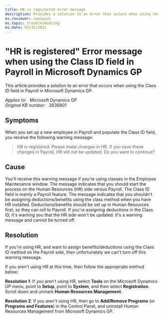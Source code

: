 ```yaml
---
title: HR is registered error message
description: Provides a solution to an error that occurs when using the Class ID field in Payroll in Microsoft Dynamics GP.
ms.reviewer: cwaswick 
ms.topic: troubleshooting
ms.date: 03/31/2021
---
```

# "HR is registered" Error message when using the Class ID field in Payroll in Microsoft Dynamics GP

This article provides a solution to an error that occurs when using the Class ID field in Payroll in Microsoft Dynamics GP.

_Applies to:_ &nbsp; Microsoft Dynamics GP  
_Original KB number:_ &nbsp; 2636801

## Symptoms

When you set up a new employee in Payroll and populate the Class ID field, you receive the following warning message:

> HR is registered. Please make changes in HR. If you save these changes in Payroll, HR will not be updated. Do you want to continue?

## Cause

You'll receive this warning message if you're using classes in the Employee Maintenance window. The message indicates that you should start the process on the Human Resources (HR) side versus Payroll. The Class ID field is mainly a Payroll feature. The message indicates that you shouldn't be assigning deductions/benefits using the class method when you have HR installed. Deductions/benefits should be set up in Human Resources first, so they can roll to Payroll. If you're assigning deductions in the Class ID, it's warning you that the HR side won't be updated. It's a warning message and cannot be turned off.

## Resolution

If you're using HR, and want to assign benefits/deductions using the Class ID method on the Payroll side, then unfortunately we can't turn off this warning message.

If you aren't using HR at this time, then follow the appropriate method below:

**Resolution 1**: If you aren't using HR, select **Tools** on the Microsoft Dynamics GP menu, point to **Setup**, point to **System**,  and then select **Registration**. Scroll down and unmark **Human Resources Management**.

**Resolution 2**: If you aren't using HR, then go to **Add/Remove Programs** (or **Programs and Features**) in the Control Panel, and uninstall Human Resources Management from Microsoft Dynamics GP.
